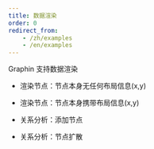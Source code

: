 ```yaml
---
title: 数据渲染
order: 0
redirect_from:
    - /zh/examples
    - /en/examples
---
```


Graphin 支持数据渲染

-   渲染节点：节点本身无任何布局信息(x,y)
-   渲染节点：节点本身携带布局信息(x,y)

-   关系分析：添加节点
-   关系分析：节点扩散
